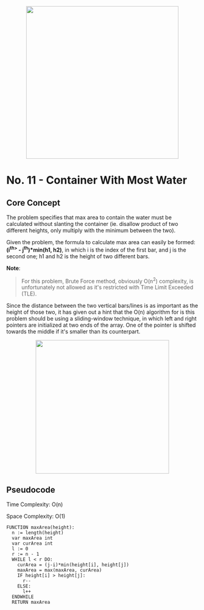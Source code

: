 <p align="center"><img
src="https://s3-lc-upload.s3.amazonaws.com/uploads/2018/07/17/question_11.jpg"
width="400" /></p>

# No. 11 - Container With Most Water

## Core Concept

The problem specifies that max area to contain the water must be calculated
without slanting the container (ie. disallow product of two different heights,
only multiply with the minimum between the two).

Given the problem, the formula to calculate max area can easily be formed:
**(i<sup>th></sup> - j<sup>th</sup>)\*min(h1, h2)**, in which i is the index of the first bar, and
j is the second one; h1 and h2 is the height of two different bars.

**Note**:

> For this problem, Brute Force method, obviously O(n<sup>2</sup>)
> complexity, is unfortunately not allowed as it's
> restricted with Time Limit Exceeded (TLE).

Since the distance between the two vertical bars/lines is as important as the
height of those two, it has given out a hint that the O(n) algorithm for is
this problem should be using a sliding-window technique, in which left and right
pointers are initialized at two ends of the array. One of the pointer is shifted
towards the middle if it's smaller than its counterpart.

<p align="center"><img src="https://i.ibb.co/wS0w2nc/image.png" width="350" /></p>

## Pseudocode

Time Complexity: O(n)

Space Complexity: O(1)

```text
FUNCTION maxArea(height):
  n := length(height)
  var maxArea int
  var curArea int
  l := 0
  r := n - 1
  WHILE l < r DO:
    curArea = (j-i)*min(height[i], height[j])
    maxArea = max(maxArea, curArea)
    IF height[i] > height[j]:
      r--
    ELSE:
      l++
  ENDWHILE
  RETURN maxArea
```
